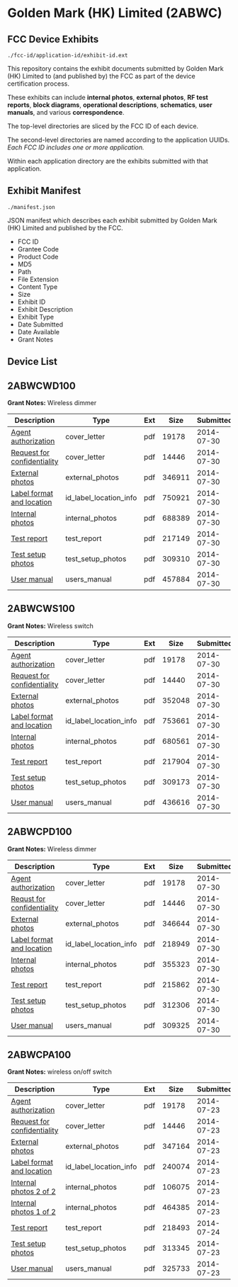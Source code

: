 # Golden Mark (HK) Limited (2ABWC)
## FCC Device Exhibits

```
./fcc-id/application-id/exhibit-id.ext
```

This repository contains the exhibit documents submitted by Golden Mark (HK) Limited to (and published by) the FCC as part of the device certification process.

These exhibits can include **internal photos**, **external photos**, **RF test reports**, **block diagrams**, **operational descriptions**, **schematics**, **user manuals**, and various **correspondence**.

The top-level directories are sliced by the FCC ID of each device.

The second-level directories are named according to the application UUIDs. *Each FCC ID includes one or more application.*

Within each application directory are the exhibits submitted with that application. 

## Exhibit Manifest

```
./manifest.json
```

JSON manifest which describes each exhibit submitted by Golden Mark (HK) Limited and published by the FCC.

- FCC ID
- Grantee Code
- Product Code
- MD5
- Path
- File Extension
- Content Type
- Size
- Exhibit ID
- Exhibit Description
- Exhibit Type
- Date Submitted
- Date Available
- Grant Notes

## Device List
## 2ABWCWD100
**Grant Notes:** Wireless dimmer

| Description | Type | Ext | Size | Submitted | Available |
| ----------- | ---- | --- | ---- | --------- | --------- |
| [Agent authorization](2ABWCWD100/305758d8578f44bb833a9db3f8090ba7/2333689.pdf) | cover_letter | pdf | 19178 | 2014-07-30 | 2014-07-30 |
| [Request for confidentiality](2ABWCWD100/305758d8578f44bb833a9db3f8090ba7/2339994.pdf) | cover_letter | pdf | 14446 | 2014-07-30 | 2014-07-30 |
| [External photos](2ABWCWD100/305758d8578f44bb833a9db3f8090ba7/2339988.pdf) | external_photos | pdf | 346911 | 2014-07-30 | 2014-07-30 |
| [Label format and location](2ABWCWD100/305758d8578f44bb833a9db3f8090ba7/2339991.pdf) | id_label_location_info | pdf | 750921 | 2014-07-30 | 2014-07-30 |
| [Internal photos](2ABWCWD100/305758d8578f44bb833a9db3f8090ba7/2339990.pdf) | internal_photos | pdf | 688389 | 2014-07-30 | 2014-07-30 |
| [Test report](2ABWCWD100/305758d8578f44bb833a9db3f8090ba7/2339989.pdf) | test_report | pdf | 217149 | 2014-07-30 | 2014-07-30 |
| [Test setup photos](2ABWCWD100/305758d8578f44bb833a9db3f8090ba7/2339992.pdf) | test_setup_photos | pdf | 309310 | 2014-07-30 | 2014-07-30 |
| [User manual](2ABWCWD100/305758d8578f44bb833a9db3f8090ba7/2339993.pdf) | users_manual | pdf | 457884 | 2014-07-30 | 2014-07-30 |
## 2ABWCWS100
**Grant Notes:** Wireless switch

| Description | Type | Ext | Size | Submitted | Available |
| ----------- | ---- | --- | ---- | --------- | --------- |
| [Agent authorization](2ABWCWS100/a74e3797e5b46fef1ac3ebc56f40f004/2333689.pdf) | cover_letter | pdf | 19178 | 2014-07-30 | 2014-07-30 |
| [Request for confidentiality](2ABWCWS100/a74e3797e5b46fef1ac3ebc56f40f004/2340083.pdf) | cover_letter | pdf | 14440 | 2014-07-30 | 2014-07-30 |
| [External photos](2ABWCWS100/a74e3797e5b46fef1ac3ebc56f40f004/2340076.pdf) | external_photos | pdf | 352048 | 2014-07-30 | 2014-07-30 |
| [Label format and location](2ABWCWS100/a74e3797e5b46fef1ac3ebc56f40f004/2340079.pdf) | id_label_location_info | pdf | 753661 | 2014-07-30 | 2014-07-30 |
| [Internal photos](2ABWCWS100/a74e3797e5b46fef1ac3ebc56f40f004/2340078.pdf) | internal_photos | pdf | 680561 | 2014-07-30 | 2014-07-30 |
| [Test report](2ABWCWS100/a74e3797e5b46fef1ac3ebc56f40f004/2340077.pdf) | test_report | pdf | 217904 | 2014-07-30 | 2014-07-30 |
| [Test setup photos](2ABWCWS100/a74e3797e5b46fef1ac3ebc56f40f004/2340080.pdf) | test_setup_photos | pdf | 309173 | 2014-07-30 | 2014-07-30 |
| [User manual](2ABWCWS100/a74e3797e5b46fef1ac3ebc56f40f004/2340082.pdf) | users_manual | pdf | 436616 | 2014-07-30 | 2014-07-30 |
## 2ABWCPD100
**Grant Notes:** Wireless dimmer

| Description | Type | Ext | Size | Submitted | Available |
| ----------- | ---- | --- | ---- | --------- | --------- |
| [Agent authorization](2ABWCPD100/8ac49524cc053e16446d9bf2212891da/2333689.pdf) | cover_letter | pdf | 19178 | 2014-07-30 | 2014-07-30 |
| [Requst for confidentiality](2ABWCPD100/8ac49524cc053e16446d9bf2212891da/2339981.pdf) | cover_letter | pdf | 14446 | 2014-07-30 | 2014-07-30 |
| [External photos](2ABWCPD100/8ac49524cc053e16446d9bf2212891da/2339977.pdf) | external_photos | pdf | 346644 | 2014-07-30 | 2014-07-30 |
| [Label format and location](2ABWCPD100/8ac49524cc053e16446d9bf2212891da/2339980.pdf) | id_label_location_info | pdf | 218949 | 2014-07-30 | 2014-07-30 |
| [Internal photos](2ABWCPD100/8ac49524cc053e16446d9bf2212891da/2339979.pdf) | internal_photos | pdf | 355323 | 2014-07-30 | 2014-07-30 |
| [Test report](2ABWCPD100/8ac49524cc053e16446d9bf2212891da/2339978.pdf) | test_report | pdf | 215862 | 2014-07-30 | 2014-07-30 |
| [Test setup photos](2ABWCPD100/8ac49524cc053e16446d9bf2212891da/2339982.pdf) | test_setup_photos | pdf | 312306 | 2014-07-30 | 2014-07-30 |
| [User manual](2ABWCPD100/8ac49524cc053e16446d9bf2212891da/2339983.pdf) | users_manual | pdf | 309325 | 2014-07-30 | 2014-07-30 |
## 2ABWCPA100
**Grant Notes:** wireless on/off switch

| Description | Type | Ext | Size | Submitted | Available |
| ----------- | ---- | --- | ---- | --------- | --------- |
| [Agent authorization](2ABWCPA100/e9ce295041bac3b0d17a95b54ec5be78/2333689.pdf) | cover_letter | pdf | 19178 | 2014-07-23 | 2014-07-23 |
| [Request for confidentiality](2ABWCPA100/e9ce295041bac3b0d17a95b54ec5be78/2333695.pdf) | cover_letter | pdf | 14446 | 2014-07-23 | 2014-07-23 |
| [External photos](2ABWCPA100/e9ce295041bac3b0d17a95b54ec5be78/2333692.pdf) | external_photos | pdf | 347164 | 2014-07-23 | 2014-07-23 |
| [Label format and location](2ABWCPA100/e9ce295041bac3b0d17a95b54ec5be78/2333694.pdf) | id_label_location_info | pdf | 240074 | 2014-07-23 | 2014-07-23 |
| [Internal photos 2 of 2](2ABWCPA100/e9ce295041bac3b0d17a95b54ec5be78/2333690.pdf) | internal_photos | pdf | 106075 | 2014-07-23 | 2014-07-23 |
| [Internal photos 1 of 2](2ABWCPA100/e9ce295041bac3b0d17a95b54ec5be78/2333691.pdf) | internal_photos | pdf | 464385 | 2014-07-23 | 2014-07-23 |
| [Test report](2ABWCPA100/e9ce295041bac3b0d17a95b54ec5be78/2335041.pdf) | test_report | pdf | 218493 | 2014-07-24 | 2014-07-23 |
| [Test setup photos](2ABWCPA100/e9ce295041bac3b0d17a95b54ec5be78/2333696.pdf) | test_setup_photos | pdf | 313345 | 2014-07-23 | 2014-07-23 |
| [User manual](2ABWCPA100/e9ce295041bac3b0d17a95b54ec5be78/2333697.pdf) | users_manual | pdf | 325733 | 2014-07-23 | 2014-07-23 |
